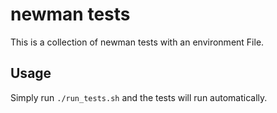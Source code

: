 # newman tests
This is a collection of newman tests with an environment File.

## Usage
Simply run ``./run_tests.sh`` and the tests will run automatically.
